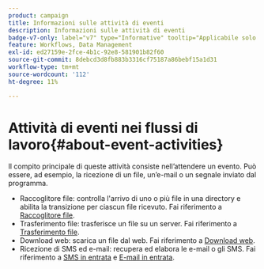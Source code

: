 ```yaml
---
product: campaign
title: Informazioni sulle attività di eventi
description: Informazioni sulle attività di eventi
badge-v7-only: label="v7" type="Informative" tooltip="Applicabile solo a Campaign Classic v7"
feature: Workflows, Data Management
exl-id: ed27159e-2fce-4b1c-92e8-581901b82f60
source-git-commit: 8debcd3d8fb883b3316cf75187a86bebf15a1d31
workflow-type: tm+mt
source-wordcount: '112'
ht-degree: 11%

---
```


# Attività di eventi nei flussi di lavoro{#about-event-activities}



Il compito principale di queste attività consiste nell’attendere un evento. Può essere, ad esempio, la ricezione di un file, un’e-mail o un segnale inviato dal programma.

* Raccoglitore file: controlla l&#39;arrivo di uno o più file in una directory e abilita la transizione per ciascun file ricevuto. Fai riferimento a [Raccoglitore file](file-collector.md).
* Trasferimento file: trasferisce un file su un server. Fai riferimento a [Trasferimento file](file-transfer.md).
* Download web: scarica un file dal web. Fai riferimento a [Download web](web-download.md).
* Ricezione di SMS ed e-mail: recupera ed elabora le e-mail o gli SMS. Fai riferimento a [SMS in entrata](inbound-sms.md) e [E-mail in entrata](inbound-emails.md).
